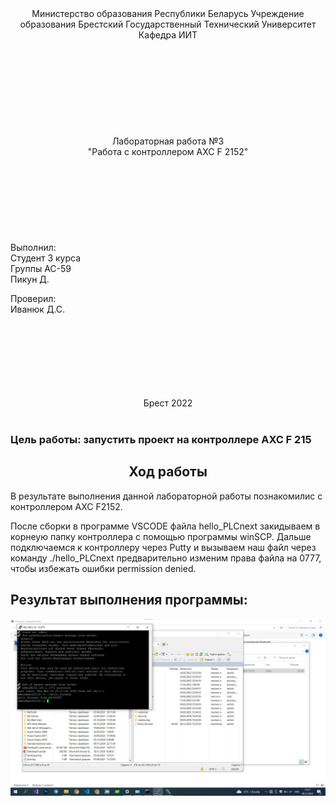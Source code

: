 <center>Министерство образования Республики Беларусь
Учреждение образования Брестский Государственный Технический Университет
Кафедра ИИТ</center>
<br/><br/><br/><br/><br/><br/><br/><br/><br/>
<center>Лабораторная работа №3 </center>
<center>"Работа с контроллером AXC F 2152"
<br/><br/><br/><br/><br/><br/><br/><br/><br/></center>
Выполнил:<br/>
Студент 3 курса<br/>
Группы АС-59<br/>
Пикун Д.

Проверил:<br/>
Иванюк Д.С.
<br/><br/><br/><br/><br/><br/><br/><br/>

<center>Брест 2022 </center><br/>

### Цель работы: запустить проект на контроллере AXC F 215

## <center>Ход работы </center>

В результате выполнения данной лабораторной работы познакомилис с контроллером AXC F2152.

После сборки в программе VSCODE файла hello_PLCnext закидываем в корнеую папку контроллера с помощью программы winSCP. Дальше подключаемся к контроллеру через Putty и вызываем наш файл через команду ./hello_PLCnext
предварительно изменим права файла на 0777, чтобы избежать ошибки permission denied.

## Результат выполнения программы:

![photo](images/image.jpg)
